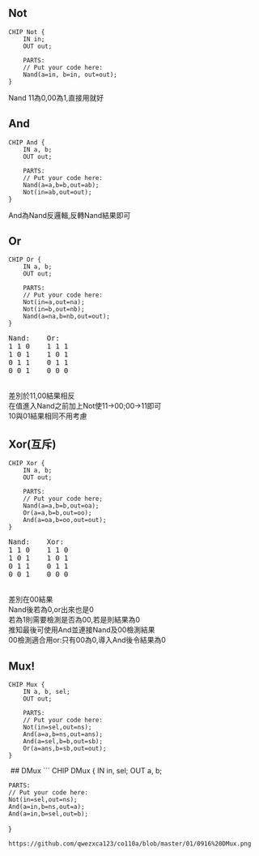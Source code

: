 ## Not
```
CHIP Not {
    IN in;
    OUT out;

    PARTS:
    // Put your code here:
    Nand(a=in, b=in, out=out);
}
```
Nand 11為0,00為1,直接用就好

## And
```
CHIP And {
    IN a, b;
    OUT out;

    PARTS:
    // Put your code here:
    Nand(a=a,b=b,out=ab);
    Not(in=ab,out=out);
}
```
And為Nand反邏輯,反轉Nand結果即可

## Or
```
CHIP Or {
    IN a, b;
    OUT out;

    PARTS:
    // Put your code here:
    Not(in=a,out=na);
    Not(in=b,out=nb);
    Nand(a=na,b=nb,out=out);
}
```
<pre>
Nand:    Or:
1 1 0    1 1 1
1 0 1    1 0 1
0 1 1    0 1 1
0 0 1    0 0 0
</pre>
<br>
差別於11,00結果相反<br>
在值進入Nand之前加上Not使11->00;00->11即可<br>
10與01結果相同不用考慮

## Xor(互斥)
```
CHIP Xor {
    IN a, b;
    OUT out;

    PARTS:
    // Put your code here;
    Nand(a=a,b=b,out=oa);
    Or(a=a,b=b,out=oo);
    And(a=oa,b=oo,out=out);
}
```
<pre>
Nand:    Xor:
1 1 0    1 1 0
1 0 1    1 0 1
0 1 1    0 1 1
0 0 1    0 0 0
</pre>
<br>
差別在00結果<br>
Nand後若為0,or出來也是0<br>
若為1則需要檢測是否為00,若是則結果為0<br>
推知最後可使用And並連接Nand及00檢測結果<br>
00檢測適合用or:只有00為0,導入And後令結果為0<br>

## Mux!

```
CHIP Mux {
    IN a, b, sel;
    OUT out;

    PARTS:
    // Put your code here:
    Not(in=sel,out=ns);
    And(a=a,b=ns,out=ans);
    And(a=sel,b=b,out=sb);
    Or(a=ans,b=sb,out=out);
}
```
<Image url='https://github.com/qwezxca123/co110a/blob/master/01/0916%20Mux.png'>
## DMux
```
CHIP DMux {
    IN in, sel;
    OUT a, b;

    PARTS:
    // Put your code here:
    Not(in=sel,out=ns);
    And(a=in,b=ns,out=a);
    And(a=in,b=sel,out=b);
}
```
https://github.com/qwezxca123/co110a/blob/master/01/0916%20DMux.png
